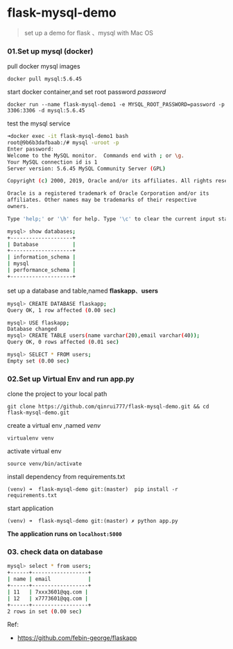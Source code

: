 # flask-mysql-demo
> set up a demo for flask 、mysql with Mac OS 

### 01.Set up mysql (docker)

pull docker mysql images

`docker pull mysql:5.6.45`

start docker container,and set root password *password* 

`docker run --name flask-mysql-demo1 -e MYSQL_ROOT_PASSWORD=password -p 3306:3306 -d mysql:5.6.45`

test the mysql service

```bash
➜docker exec -it flask-mysql-demo1 bash
root@9b6b3dafbaab:/# mysql -uroot -p
Enter password:
Welcome to the MySQL monitor.  Commands end with ; or \g.
Your MySQL connection id is 1
Server version: 5.6.45 MySQL Community Server (GPL)

Copyright (c) 2000, 2019, Oracle and/or its affiliates. All rights reserved.

Oracle is a registered trademark of Oracle Corporation and/or its
affiliates. Other names may be trademarks of their respective
owners.

Type 'help;' or '\h' for help. Type '\c' to clear the current input statement.

mysql> show databases;
+--------------------+
| Database           |
+--------------------+
| information_schema |
| mysql              |
| performance_schema |
+--------------------+
```

set up a database and table,named **flaskapp**、**users**
```bash
mysql> CREATE DATABASE flaskapp;
Query OK, 1 row affected (0.00 sec)

mysql> USE flaskapp;
Database changed
mysql> CREATE TABLE users(name varchar(20),email varchar(40));
Query OK, 0 rows affected (0.01 sec)

mysql> SELECT * FROM users;
Empty set (0.00 sec)
```

###  02.Set up Virtual Env and run app.py

clone the project to your local path

`git clone https://github.com/qinrui777/flask-mysql-demo.git && cd flask-mysql-demo.git `

create a virtual env ,named *venv*  

`virtualenv venv`

activate virtual env

`source venv/bin/activate`

install dependency from requirements.txt

`(venv) ➜  flask-mysql-demo git:(master)  pip install -r requirements.txt`

start application  

`(venv) ➜  flask-mysql-demo git:(master) ✗ python app.py`



**The application runs on  `localhost:5000`**


### 03. check data on database 

```bash
mysql> select * from users;
+------+------------------+
| name | email            |
+------+------------------+
| 11   | 7xxx3601@qq.com |
| 12   | x7773601@qq.com |
+------+------------------+
2 rows in set (0.00 sec)
```


Ref: 
- https://github.com/febin-george/flaskapp